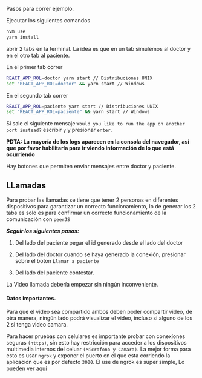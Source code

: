 Pasos para correr ejemplo.

Ejecutar los siguientes comandos
```bash
nvm use
yarn install
```

abrir 2 tabs en la terminal. La idea es que en un tab simulemos al doctor y en el otro tab al paciente.

En el primer tab correr 

```bash
REACT_APP_ROL=doctor yarn start // Distribuciones UNIX
set "REACT_APP_ROL=doctor" && yarn start // Windows
```

En el segundo tab correr

```bash
REACT_APP_ROL=paciente yarn start // Distribuciones UNIX
set "REACT_APP_ROL=paciente" && yarn start // Windows
```

Si sale el siguiente mensaje `Would you like to run the app on another port instead?` escribir `y` y presionar `enter`.

**PDTA: La mayoría de los logs aparecen en la consola del navegador, así que por favor habilitarla para ir viendo información de lo que está ocurriendo**

Hay botones que permiten enviar mensajes entre doctor y paciente.

## LLamadas

Para probar las llamadas se tiene que tener 2 personas en diferentes dispositivos para garantizar un correcto funcionamiento, lo de generar los 2 tabs es solo es para confirmar un correcto funcionamiento de la comunicación con `peerJS` 

***Seguir los siguientes pasos:***

1) Del lado del paciente pegar el id generado desde el lado del doctor

2) Del lado del doctor cuando se haya generado la conexión, presionar sobre el boton `Llamar a paciente`

3) Del lado del paciente contestar.

La Video llamada debería empezar sin ningún inconveniente.

#### Datos importantes.

Para que el video sea compartido ambos deben poder compartir video, de otra manera, ningún lado podrá visualizar el video, incluso si alguno de los 2 si tenga video camara.

Para hacer pruebas con celulares es importante probar con conexíones seguras `(https)`, sin esto hay restricción para acceder a los dispositivos multimedia internos del celuar `(Microfono y Camara)`. La mejor forma para esto es usar `ngrok` y exponer el puerto en el que esta corriendo la aplicación que es por defecto `3000`. El use de ngrok es super simple, Lo pueden ver [aquí](https://ngrok.com/)